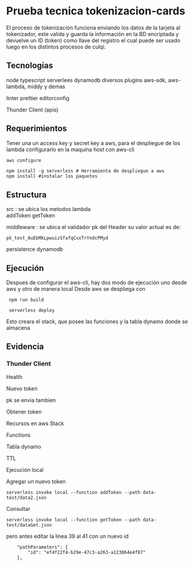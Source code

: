 # Prueba tecnica tokenizacion-cards

El proceso de tokenización funciona enviando los datos de la tarjeta al tokenizador, este valida y guarda la información en la BD encriptada y devuelve un ID (token) como llave del registro el cual puede ser usado luego en los distintos procesos de culqi.

## Tecnologías

node
typescript
serverlees
dynamodb
diversos plugins
aws-sdk, aws-lambda, middy y demas

linter
prettier
editorconfig

Thunder Client (apis)

## Requerimientos

Tener una un access key y secret key a aws, para el despliegue de los lambda
configurarlo en la maquina host con aws-cli
```sh
aws configure
```


```
npm install -g serverless # Herramienta de despliegue a aws
npm install #instalar los paquetes
```

## Estructura

src : se ubica los metodos lambda    
    addToken
    getToken

middleware : se ubica el validador pk del Header su valor actual es de: 

```
pk_test_AuEbMkLpwuizSfafqCxxTrYndcPMyd
```

persistence
    dynamodb

## Ejecución

Despues de configurar el aws-cli, hay dos modo de ejecución uno desde aws y otro de manera local
Desde aws se despliega con 
```
 npm run build

 serverless deploy 
```
Esto creara el stack, que posee las funciones y la tabla dynamo donde se almacena

## Evidencia

### Thunder Client
Health

Nuevo token

pk se envia tambien

Obtener token

Recursos en aws
Stack

Functions

Tabla dynamo

TTL


Ejecución local

Agregar un nuevo token
```
serverless invoke local --function addToken --path data-test/data2.json
```

Consultar 
```
serverless invoke local --function getToken --path data-test/dataGet.json
```
pero antes editar la linea 39 al 41 con un nuevo id 

```
    "pathParameters": {
        "id": "ef4f22f4-b29e-47c3-a263-a123864e4f87"
    },    
```    
